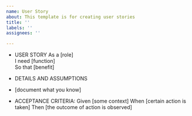 ```yaml
---
name: User Story
about: This template is for creating user stories
title: ''
labels: ''
assignees: ''

---
```


- USER STORY
As a [role]  
I need [function]  
So that [benefit]  
   
 - DETAILS AND ASSUMPTIONS
 * [document what you know]
   
- ACCEPTANCE CRITERIA:
 Given [some context]
 When [certain action is taken]
 Then [the outcome of action is observed]
